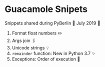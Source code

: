 # Guacamole Snipets 

Snippets shared during PyBerlin :bear: July 2019 :avocado:

1. Format float numbers :pencil2:  
2. Args join :paperclips:
3. Unicode strings :bulb:
4. `remainder` function: New in Python 3.7 :sparkles:
5. Exceptions: Order of execution :gift:
